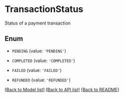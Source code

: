 # TransactionStatus

Status of a payment transaction

## Enum

* `PENDING` (value: `'PENDING'`)

* `COMPLETED` (value: `'COMPLETED'`)

* `FAILED` (value: `'FAILED'`)

* `REFUNDED` (value: `'REFUNDED'`)

[[Back to Model list]](../README.md#documentation-for-models) [[Back to API list]](../README.md#documentation-for-api-endpoints) [[Back to README]](../README.md)


